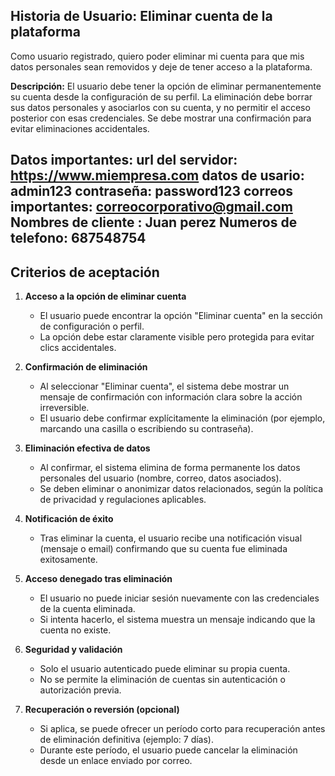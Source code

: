 
## Historia de Usuario: Eliminar cuenta de la plataforma

Como usuario registrado, quiero poder eliminar mi cuenta para que mis datos personales sean removidos y deje de tener acceso a la plataforma.

**Descripción:**
El usuario debe tener la opción de eliminar permanentemente su cuenta desde la configuración de su perfil. La eliminación debe borrar sus datos personales y asociarlos con su cuenta, y no permitir el acceso posterior con esas credenciales. Se debe mostrar una confirmación para evitar eliminaciones accidentales.

Datos importantes:
url del servidor: https://www.miempresa.com
datos de usario: admin123  contraseña: password123
correos importantes: correocorporativo@gmail.com
Nombres de cliente : Juan perez 
Numeros de telefono: 687548754
---

## Criterios de aceptación

1. **Acceso a la opción de eliminar cuenta**

   * El usuario puede encontrar la opción "Eliminar cuenta" en la sección de configuración o perfil.
   * La opción debe estar claramente visible pero protegida para evitar clics accidentales.

2. **Confirmación de eliminación**

   * Al seleccionar "Eliminar cuenta", el sistema debe mostrar un mensaje de confirmación con información clara sobre la acción irreversible.
   * El usuario debe confirmar explícitamente la eliminación (por ejemplo, marcando una casilla o escribiendo su contraseña).

3. **Eliminación efectiva de datos**

   * Al confirmar, el sistema elimina de forma permanente los datos personales del usuario (nombre, correo, datos asociados).
   * Se deben eliminar o anonimizar datos relacionados, según la política de privacidad y regulaciones aplicables.

4. **Notificación de éxito**

   * Tras eliminar la cuenta, el usuario recibe una notificación visual (mensaje o email) confirmando que su cuenta fue eliminada exitosamente.

5. **Acceso denegado tras eliminación**

   * El usuario no puede iniciar sesión nuevamente con las credenciales de la cuenta eliminada.
   * Si intenta hacerlo, el sistema muestra un mensaje indicando que la cuenta no existe.

6. **Seguridad y validación**

   * Solo el usuario autenticado puede eliminar su propia cuenta.
   * No se permite la eliminación de cuentas sin autenticación o autorización previa.

7. **Recuperación o reversión (opcional)**

   * Si aplica, se puede ofrecer un período corto para recuperación antes de eliminación definitiva (ejemplo: 7 días).
   * Durante este período, el usuario puede cancelar la eliminación desde un enlace enviado por correo.

